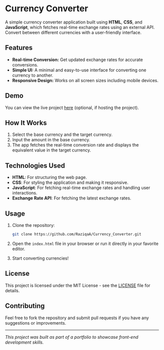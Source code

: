 # Currency Converter

A simple currency converter application built using **HTML**, **CSS**, and **JavaScript**, which fetches real-time exchange rates using an external API. Convert between different currencies with a user-friendly interface.

## Features

- **Real-time Conversion:** Get updated exchange rates for accurate conversions.
- **Simple UI:** A minimal and easy-to-use interface for converting one currency to another.
- **Responsive Design:** Works on all screen sizes including mobile devices.

## Demo

You can view the live project [here](#) (optional, if hosting the project).

## How It Works

1. Select the base currency and the target currency.
2. Input the amount in the base currency.
3. The app fetches the real-time conversion rate and displays the equivalent value in the target currency.

## Technologies Used

- **HTML**: For structuring the web page.
- **CSS**: For styling the application and making it responsive.
- **JavaScript**: For fetching real-time exchange rates and handling user interactions.
- **Exchange Rate API**: For fetching the latest exchange rates.

## Usage

1. Clone the repository:
    ```bash
    git clone https://github.com/RaziqaA/Currency_Converter.git
    ```

2. Open the `index.html` file in your browser or run it directly in your favorite editor.

3. Start converting currencies!

## License

This project is licensed under the MIT License - see the [LICENSE](LICENSE) file for details.

## Contributing

Feel free to fork the repository and submit pull requests if you have any suggestions or improvements.

---

*This project was built as part of a portfolio to showcase front-end development skills.*
